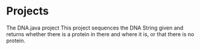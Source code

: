 # Projects

The DNA.java project
  This project sequences the DNA String given and returns whether there is a protein in there and where it is, or that there is no protein.
